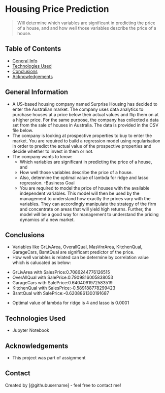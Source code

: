 # Housing Price Prediction
> Will determine which variables are significant in predicting the price of a house, and
> and how well those variables describe the price of a house.


## Table of Contents
* [General Info](#general-information)
* [Technologies Used](#technologies-used)
* [Conclusions](#conclusions)
* [Acknowledgements](#acknowledgements)

<!-- You can include any other section that is pertinent to your problem -->

## General Information
- A US-based housing company named Surprise Housing has decided to enter the Australian market. The company uses data analytics to purchase houses at a price below their actual values and flip them on at a higher price. For the same purpose, the company has collected a data set from the sale of houses in Australia. The data is provided in the CSV file below.
- The company is looking at prospective properties to buy to enter the market. You are required to build a regression model using regularisation in order to predict the actual value of the prospective properties and decide whether to invest in them or not.
- The company wants to know:
    * Which variables are significant in predicting the price of a house, and
    * How well those variables describe the price of a house.
    * Also, determine the optimal value of lambda for ridge and lasso regression.
-Business Goal 
    * You are required to model the price of houses with the available independent variables. This model will then be used by the management to understand how exactly the prices vary with the variables. They can accordingly manipulate the strategy of the firm and concentrate on areas that will yield high returns. Further, the model will be a good way for management to understand the pricing dynamics of a new market.
<!-- You don't have to answer all the questions - just the ones relevant to your project. -->

## Conclusions
-  Variables like GrLivArea, OverallQual, MasVnrArea, KitchenQual, GarageCars, BsmtQual are significant predictor of the price.
-  How well variables is related can be determine by correlation value which is calucated as below:
  * GrLivArea with SalesPrice:0.7086244776126515
  * OverAllQual with SalePrice:0.7909816005838053
  * GarageCars with SalePrice:0.6404091972583519
  * KitchenQual with SalesPrice:-0.589188778299423
  * BsmtQual with SalePrice:-0.6208861300191687
-  Optimal value of lambda for ridge is 4 and lasso is 0.0001

<!-- You don't have to answer all the questions - just the ones relevant to your project. -->


## Technologies Used
- Jupyter Notebook 

<!-- As the libraries versions keep on changing, it is recommended to mention the version of library used in this project -->

## Acknowledgements
- This project was part of assignment


## Contact
Created by [@githubusername] - feel free to contact me!


<!-- Optional -->
<!-- ## License -->
<!-- This project is open source and available under the [... License](). -->

<!-- You don't have to include all sections - just the one's relevant to your project -->